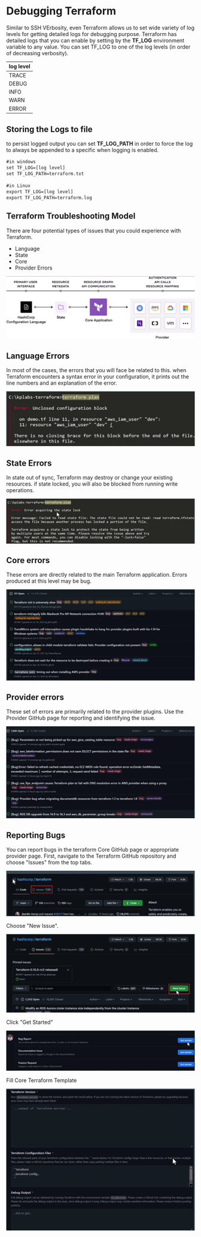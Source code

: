 # Debugging Terraform
Similar to SSH VErbosity, even Terraform allows us to set wide variety of log levels for getting detailed logs for debugging purpose.
Terraform has detailed logs that you can enable by setting by the **TF_LOG** environment variable to any value.
You can set TF_LOG to one of the log levels (in order of decreasing verbosity).

|log level|
|---------|
| TRACE   |
| DEBUG   |
| INFO    |
| WARN    |
| ERROR   |

## Storing the Logs to file
to persist logged output you can set **TF_LOG_PATH** in order to force the log to always be appended to a specific when logging is enabled.

```
#in windows
set TF_LOG=[log level]
set TF_LOG_PATH=terraform.txt

#in Linux
export TF_LOG=[log level]
export TF_LOG_PATH=terraform.log

```

## Terraform Troubleshooting Model
There are four potential types of issues that you could experience with Terraform.
+ Language
+ State
+ Core
+ Provider Errors

![MY Image](images/troubleshoot-1.png)

## Language Errors
In most of the cases, the errors that you will face be related to this.
when Terraform encounters a syntax error in your configuration, it prints out the line numbers and an explanation of the error.

![MY Image](images/troubleshoot-2.png)

## State Errors
In state out of sync, Terraform may destroy or change your existing resources.
if state locked, you will also be blocked from running write operations.

![MY Image](images/troubleshoot-3.png)

## Core errors
These errors are directly related to the main Terraform application.
Errors produced at this level may be bug.

![MY Image](images/troubleshoot-4.png)

## Provider errors
These set of errors are primarily related to the provider plugins.
Use the Provider GitHub page for reporting and identifying the issue.

![MY Image](images/troubleshoot-5.png)

## Reporting Bugs
You can report bugs in the terraform Core GitHub page or appropriate provider page.
First, navigate to the Terraform GitHub repository and choose "Issues" from the top tabs.

![MY Image](images/troubleshoot-6.png)

Choose "New Issue".

![MY Image](images/troubleshoot-7.png)

Click "Get Started"

![MY Image](images/troubleshoot-8.png)

Fill Core Terraform Template

![MY Image](images/troubleshoot-9.png)

